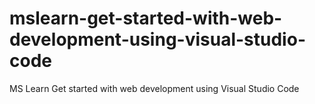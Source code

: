 # mslearn-get-started-with-web-development-using-visual-studio-code
MS Learn Get started with web development using Visual Studio Code

